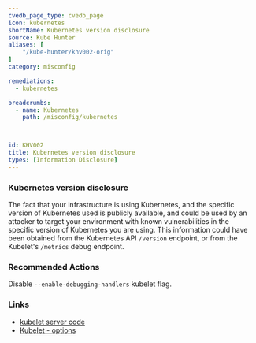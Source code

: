 ```yaml
---
cvedb_page_type: cvedb_page 
icon: kubernetes
shortName: Kubernetes version disclosure
source: Kube Hunter
aliases: [
	"/kube-hunter/khv002-orig"	
]
category: misconfig

remediations:
  - kubernetes

breadcrumbs: 
  - name: Kubernetes
    path: /misconfig/kubernetes



id: KHV002
title: Kubernetes version disclosure
types: [Information Disclosure]
---
```





### Kubernetes version disclosure

The fact that your infrastructure is using Kubernetes, and the specific version of Kubernetes used is publicly available, and could be used by an attacker to target your environment with known vulnerabilities in the specific version of Kubernetes you are using.
This information could have been obtained from the Kubernetes API `/version` endpoint, or from the Kubelet's `/metrics` debug endpoint.

### Recommended Actions

Disable `--enable-debugging-handlers` kubelet flag.

### Links

- [kubelet server code](https://github.com/kubernetes/kubernetes/blob/4a6935b31fcc4d1498c977d90387e02b6b93288f/pkg/kubelet/server/server.go)
- [Kubelet - options](https://kubernetes.io/docs/reference/command-line-tools-reference/kubelet/#options)